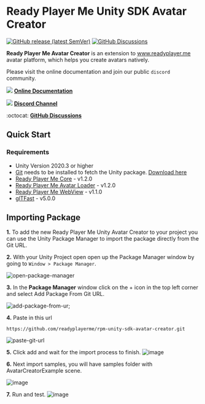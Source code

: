 # Ready Player Me Unity SDK Avatar Creator

[![GitHub release (latest SemVer)](https://img.shields.io/github/v/release/readyplayerme/rpm-unity-sdk-avatar-creator?include_prereleases)](https://github.com/readyplayerme/rpm-unity-sdk-avatar-creator/releases/latest) [![GitHub Discussions](https://img.shields.io/github/discussions/readyplayerme/rpm-unity-sdk-avatar-creator)](https://github.com/readyplayerme/rpm-unity-sdk-avatar-creator/discussions)

**Ready Player Me Avatar Creator** is an extension to www.readyplayer.me avatar platform, which helps you create avatars natively.

Please visit the online documentation and join our public `discord` community.

![](https://i.imgur.com/zGamwPM.png) **[Online Documentation]( https://readyplayer.me/docs )**

![](https://i.imgur.com/FgbNsPN.png) **[Discord Channel]( https://discord.gg/9veRUu2 )**

:octocat: **[GitHub Discussions]( https://github.com/readyplayerme/rpm-unity-sdk-avatar-creator/discussions )**


## Quick Start

### Requirements
- Unity Version 2020.3 or higher
- [Git](https://git-scm.com) needs to be installed to fetch the Unity package. [Download here](https://git-scm.com/downloads)
- [Ready Player Me Core](https://github.com/readyplayerme/rpm-unity-sdk-core) - v1.2.0
- [Ready Player Me Avatar Loader](https://github.com/readyplayerme/rpm-unity-sdk-avatar-loader) - v1.2.0
- [Ready Player Me WebView](https://github.com/readyplayerme/rpm-unity-sdk-webview) - v1.1.0
- [glTFast](https://github.com/atteneder/glTFast) - v5.0.0

## Importing Package

**1.** To add the new Ready Player Me Unity Avatar Creator to your project you can use the Unity Package Manager to import the package directly from the Git URL.

**2.** With your Unity Project open open up the Package Manager window by going to `Window > Package Manager`.

![open-package-manager](https://user-images.githubusercontent.com/7085672/206432665-da233187-06ad-40b5-a25e-660c97d6726f.png)

**3.** In the **Package Manager** window click on the + icon in the top left corner and select Add Package From Git URL.

![add-package-from-ur;](https://user-images.githubusercontent.com/7085672/206432698-8ecde741-4259-486f-9c77-d63fbc9a6cde.png)

**4.** Paste in this url

`https://github.com/readyplayerme/rpm-unity-sdk-avatar-creator.git`

![paste-git-url](https://user-images.githubusercontent.com/7085672/206432731-f9e0d161-7843-4d6e-8851-47b1f3bfb3bc.png)

**5.** Click add and wait for the import process to finish.
![image](https://user-images.githubusercontent.com/1121080/216085330-d09e1578-5192-4900-8dd5-27264acec484.png)

**6.** Next import samples, you will have samples folder with AvatarCreatorExample scene.

![image](https://user-images.githubusercontent.com/1121080/216086222-a5165359-e660-45fa-895a-b7fed7dd70d6.png)

**7.** Run and test.
![image](https://user-images.githubusercontent.com/1121080/216086593-df4a9e24-25c1-42d6-8b7f-4946352fdebb.png)
